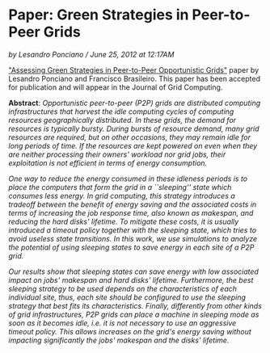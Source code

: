 # Paper: Green Strategies in Peer-to-Peer Grids
_by Lesandro Ponciano  / June 25, 2012 at 12:17AM_

["Assessing Green Strategies in Peer-to-Peer Opportunistic Grids"](https://doi.org/10.1007/s10723-012-9218-3) paper by Lesandro Ponciano and Francisco Brasileiro. This paper has been accepted for publication and will appear in the Journal of Grid Computing. 
 
**Abstract**: _Opportunistic peer-to-peer (P2P) grids are distributed computing infrastructures that harvest the idle computing cycles of computing resources geographically distributed. In these grids, the demand for resources is typically bursty. During bursts of resource demand, many grid resources are required, but on other occasions, they may remain idle for long periods of time. If the resources are kept powered on even when they are neither processing their owners' workload nor grid jobs, their exploitation is not efficient in terms of energy consumption._
 
_One way to reduce the energy consumed in these idleness periods is to place the computers that form the grid in a ``sleeping'' state which consumes less energy. In grid computing, this strategy introduces a tradeoff between the benefit of energy saving and the associated costs in terms of increasing the job response time, also known as makespan, and reducing the hard disks' lifetime. To mitigate these costs, it is usually introduced a timeout policy together with the sleeping state, which tries to avoid useless state transitions. In this work, we use simulations to analyze the potential of using sleeping states to save energy in each site of a P2P grid._
 
_Our results show that sleeping states can save energy with low associated impact on jobs' makespan and hard disks' lifetime. Furthermore, the best sleeping strategy to be used depends on the characteristics of each individual site, thus, each site should be configured to use the sleeping strategy that best fits its characteristics. Finally, differently from other kinds of grid infrastructures, P2P grids can place a machine in sleeping mode as soon as it becomes idle, i.e. it is not necessary to use an aggressive timeout policy. This allows increases on the grid's energy saving without impacting significantly the jobs' makespan and the disks' lifetime._

